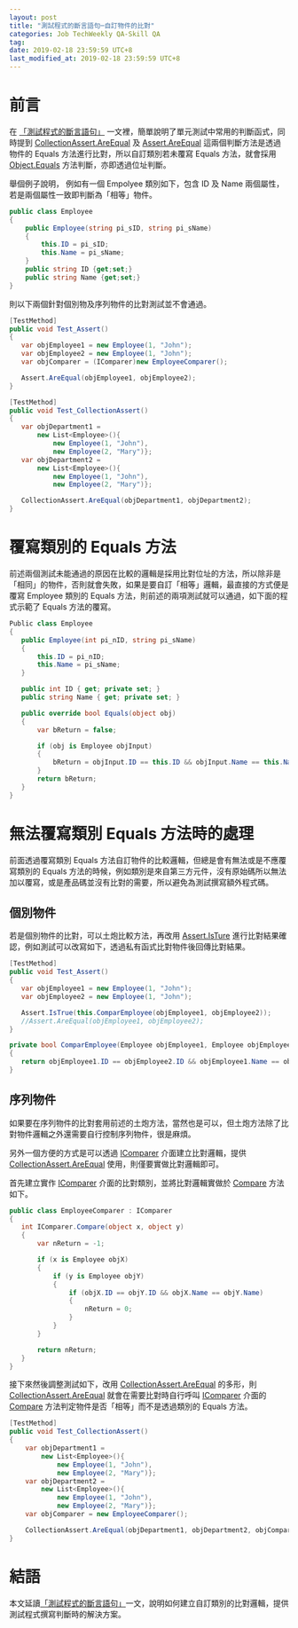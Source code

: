 ```yaml
---
layout: post
title: "測試程式的斷言語句─自訂物件的比對"
categories: Job TechWeekly QA-Skill QA
tag: 
date: 2019-02-18 23:59:59 UTC+8 
last_modified_at: 2019-02-18 23:59:59 UTC+8 
---
```

# 前言

在 [「測試程式的斷言語句」][1] 一文裡，簡單說明了單元測試中常用的判斷函式，同時提到 [CollectionAssert.AreEqual][2] 及 [Assert.AreEqual][3] 這兩個判斷方法是透過物件的 Equals 方法進行比對，所以自訂類別若未覆寫 Equals 方法，就會採用 [Object.Equals][Equals] 方法判斷，亦即透過位址判斷。

舉個例子說明， 例如有一個 Empolyee 類別如下，包含 ID 及 Name 兩個屬性，若是兩個屬性一致即判斷為「相等」物件。

 ```csharp
 public class Employee
 {
     public Employee(string pi_sID, string pi_sName)
     {
         this.ID = pi_sID;
         this.Name = pi_sName;
     }
     public string ID {get;set;}
     public string Name {get;set;}     
 }
 ``` 
 
 則以下兩個針對個別物及序列物件的比對測試並不會通過。

 ```csharp
[TestMethod]
public void Test_Assert()
{
    var objEmployee1 = new Employee(1, "John");
    var objEmployee2 = new Employee(1, "John");
    var objComparer = (IComparer)new EmployeeComparer();

    Assert.AreEqual(objEmployee1, objEmployee2);
}

[TestMethod]
public void Test_CollectionAssert()
{
    var objDepartment1 =
        new List<Employee>(){
            new Employee(1, "John"),
            new Employee(2, "Mary")};
    var objDepartment2 =
        new List<Employee>(){
            new Employee(1, "John"),
            new Employee(2, "Mary")};

    CollectionAssert.AreEqual(objDepartment1, objDepartment2);
}
 ```
# 覆寫類別的 Equals 方法
 
 前述兩個測試未能通過的原因在比較的邏輯是採用比對位址的方法，所以除非是「相同」的物件，否則就會失敗，如果是要自訂「相等」邏輯，最直接的方式便是覆寫 Employee 類別的 Equals 方法，則前述的兩項測試就可以通過，如下面的程式示範了 Equals 方法的覆寫。

 ```csharp
Public class Employee
{
    public Employee(int pi_nID, string pi_sName)
    {
        this.ID = pi_nID;
        this.Name = pi_sName;
    }

    public int ID { get; private set; }
    public string Name { get; private set; }

    public override bool Equals(object obj)
    {
        var bReturn = false;

        if (obj is Employee objInput)
        {
            bReturn = objInput.ID == this.ID && objInput.Name == this.Name;
        }
        return bReturn;
    }
}
 ```

# 無法覆寫類別 Equals 方法時的處理
 前面透過覆寫類別 Equals 方法自訂物件的比較邏輯，但總是會有無法或是不應覆寫類別的 Equals 方法的時候，例如類別是來自第三方元件，沒有原始碼所以無法加以覆寫，或是產品碼並沒有比對的需要，所以避免為測試撰寫額外程式碼。
 
## 個別物件
 若是個別物件的比對，可以土炮比較方法，再改用 [Assert.IsTure][5] 進行比對結果確認，例如測試可以改寫如下，透過私有函式比對物件後回傳比對結果。

 ```csharp
 [TestMethod]
 public void Test_Assert()
 {
    var objEmployee1 = new Employee(1, "John");
    var objEmployee2 = new Employee(1, "John");

    Assert.IsTrue(this.ComparEmployee(objEmployee1, objEmployee2));
    //Assert.AreEqual(objEmployee1, objEmployee2);
 }

 private bool ComparEmployee(Employee objEmployee1, Employee objEmployee2)
 {
    return objEmployee1.ID == objEmployee2.ID && objEmployee1.Name == objEmployee2.Name;
 }
 ```

## 序列物件
  如果要在序列物件的比對套用前述的土炮方法，當然也是可以，但土炮方法除了比對物件邏輯之外還需要自行控制序列物件，很是麻煩。
  
  另外一個方便的方式是可以透過 [IComparer][4] 介面建立比對邏輯，提供[CollectionAssert.AreEqual][2] 使用，則僅要實做比對邏輯即可。
  
  首先建立實作 [IComparer][4] 介面的比對類別，並將比對邏輯實做於 [Compare][5] 方法如下。

 ```csharp
 public class EmployeeComparer : IComparer
 {
    int IComparer.Compare(object x, object y)
    {
        var nReturn = -1;

        if (x is Employee objX)
        {
            if (y is Employee objY)
            {
                if (objX.ID == objY.ID && objX.Name == objY.Name)
                {
                    nReturn = 0;
                }
            }
        }

        return nReturn;
    }
 }
 ```

接下來然後調整測試如下，改用 [CollectionAssert.AreEqual][2] 的多形，則 [CollectionAssert.AreEqual][2] 就會在需要比對時自行呼叫 [IComparer][4] 介面的 [Compare][5] 方法判定物件是否「相等」而不是透過類別的 Equals 方法。

```csharp
[TestMethod]
public void Test_CollectionAssert()
{
    var objDepartment1 =
        new List<Employee>(){
            new Employee(1, "John"),
            new Employee(2, "Mary")};
    var objDepartment2 =
        new List<Employee>(){
            new Employee(1, "John"),
            new Employee(2, "Mary")};
    var objComparer = new EmployeeComparer();

    CollectionAssert.AreEqual(objDepartment1, objDepartment2, objComparer);
}
```

# 結語

本文延讀[「測試程式的斷言語句」][1]一文，說明如何建立自訂類別的比對邏輯，提供測試程式撰寫判斷時的解決方案。

[1]:https://no129.github.io/techweekly/qa-skill/2019/02/13/Weekly-05-2019.html#areequal-%E6%96%B9%E6%B3%95 "測試程式的斷言語句"

[2]:https://docs.microsoft.com/en-us/dotnet/api/microsoft.visualstudio.testtools.unittesting.collectionassert.areequal?view=mstest-net-1.2.0 "CollectionAssert.AreEqual Method"
[3]:https://docs.microsoft.com/en-us/dotnet/api/microsoft.visualstudio.testtools.unittesting.assert.areequal?view=mstest-net-1.2.0 "Assert.AreEqual Method"

[4]:https://docs.microsoft.com/zh-tw/dotnet/api/system.collections.icomparer?view=netframework-4.7.2 "IComparer 介面"

[5]:https://docs.microsoft.com/en-us/dotnet/api/microsoft.visualstudio.testtools.unittesting.assert.istrue?view=mstest-net-1.2.0 "Assert.IsTure"
[6]:https://docs.microsoft.com/zh-tw/dotnet/api/system.collections.icomparer.compare?view=netframework-4.7.2 "IComparer.Comare"

[Equals]:https://docs.microsoft.com/zh-tw/dotnet/api/system.collections.icomparer.compare?view=netframework-4.7.2 "Object.Equals"